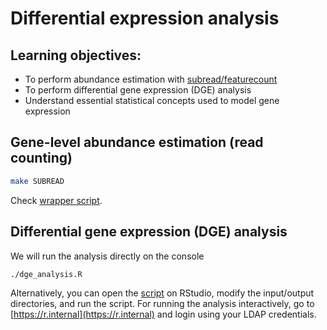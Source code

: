 # Differential expression analysis

## Learning objectives:

* To perform abundance estimation with [subread/featurecount](http://subread.sourceforge.net/)
* To perform differential gene expression (DGE) analysis
* Understand essential statistical concepts used to model gene expression

## Gene-level abundance estimation (read counting)

```bash
make SUBREAD
```

Check [wrapper script](subread_feature_counts.R).

## Differential gene expression (DGE) analysis

We will run the analysis directly on the console

```bash
./dge_analysis.R
```

Alternatively, you can open the [script](dge_analysis.R) on RStudio, modify the input/output directories, 
and run the script. For running the analysis interactively, go to [https://r.internal](https://r.internal) and login using your LDAP credentials.
